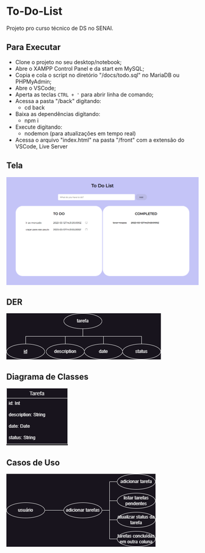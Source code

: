 # To-Do-List
Projeto pro curso técnico de DS no SENAI.

## Para Executar
- Clone o projeto no seu desktop/notebook;
- Abre o XAMPP Control Panel e da start em MySQL;
- Copia e cola o script no diretório "/docs/todo.sql" no MariaDB ou PHPMyAdmin;
- Abre o VSCode;
- Aperta as teclas `CTRL + '` para abrir linha de comando;
- Acessa a pasta "/back" digitando:
    - cd back
- Baixa as dependências digitando:
    - npm i
- Execute digitando:
    - nodemon (para atualizações em tempo real)
- Acessa o arquivo "index.html" na pasta "/front" com a extensão do VSCode, Live Server

## Tela
![tela index](./docs/assets/readme/tela-index.png)

## DER
![DER](/docs/assets/readme/DER.png)

## Diagrama de Classes
![diagrama](/docs/assets/readme/diagrama.png)

## Casos de Uso
![casos-de-uso](/docs/assets/readme/casos-de-uso.png)